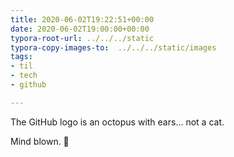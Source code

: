 ```yaml
---
title: 2020-06-02T19:22:51+00:00
date: 2020-06-02T19:00:00+00:00
typora-root-url: ../../../static
typora-copy-images-to:  ../../../static/images
tags:
- til
- tech
- github

---
```

The GitHub logo is an octopus with ears... not a cat.

Mind blown. 🤯
